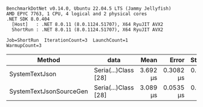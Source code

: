 ```

BenchmarkDotNet v0.14.0, Ubuntu 22.04.5 LTS (Jammy Jellyfish)
AMD EPYC 7763, 1 CPU, 4 logical and 2 physical cores
.NET SDK 8.0.404
  [Host]   : .NET 8.0.11 (8.0.1124.51707), X64 RyuJIT AVX2
  ShortRun : .NET 8.0.11 (8.0.1124.51707), X64 RyuJIT AVX2

Job=ShortRun  IterationCount=3  LaunchCount=1  
WarmupCount=3  

```
| Method                  | data                 | Mean     | Error     | StdDev    | Min      | Max      | Gen0   | Allocated |
|------------------------ |--------------------- |---------:|----------:|----------:|---------:|---------:|-------:|----------:|
| SystemTextJson          | Seria(...)Class [28] | 3.692 μs | 0.3082 μs | 0.0169 μs | 3.678 μs | 3.711 μs | 0.0229 |   2.07 KB |
| SystemTextJsonSourceGen | Seria(...)Class [28] | 3.089 μs | 0.0535 μs | 0.0029 μs | 3.086 μs | 3.092 μs | 0.0267 |    2.2 KB |
